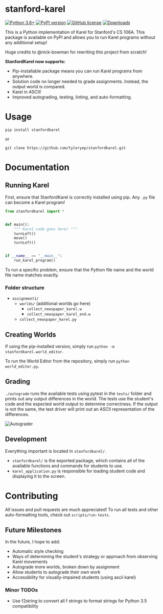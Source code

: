 # stanford-karel
[![Python 3.6+](https://img.shields.io/badge/python-3.6+-blue.svg)](https://www.python.org/downloads/release/python-360/)
[![PyPI version](https://badge.fury.io/py/stanfordkarel.svg)](https://badge.fury.io/py/stanfordkarel)
[![GitHub license](https://img.shields.io/github/license/TylerYep/stanford-karel)](https://github.com/TylerYep/stanford-karel/blob/master/LICENSE)
[![Downloads](https://pepy.tech/badge/stanfordkarel)](https://pepy.tech/project/stanfordkarel)

This is a Python implementation of Karel for Stanford's CS 106A. This package is available on PyPI and allows you to run Karel programs without any additional setup!

Huge credits to @nick-bowman for rewriting this project from scratch!

**StanfordKarel now supports:**
- Pip-installable package means you can run Karel programs from anywhere.
- Solution code no longer needed to grade assignments. Instead, the output world is compared.
- Karel in ASCII!
- Improved autograding, testing, linting, and auto-formatting.


# Usage
`pip install stanfordkarel`

or

`git clone https://github.com/tyleryep/stanfordkarel.git`


# Documentation
## Running Karel
First, ensure that StanfordKarel is correctly installed using pip.
Any `.py` file can become a Karel program!

```python
from stanfordkarel import *


def main():
    """ Karel code goes here! """
    turnLeft()
    move()
    turnLeft()


if __name__ == "__main__":
    run_karel_program()
```

To run a specific problem, ensure that the Python file name and the world file name matches exactly.

### Folder structure
- `assignment1/`
    - `worlds/` (additional worlds go here)
        - `collect_newspaper_karel.w`
        - `collect_newspaper_karel_end.w`
    - `collect_newspaper_karel.py`


## Creating Worlds
If using the pip-installed version, simply run `python -m stanfordkarel.world_editor`.

To run the World Editor from the repository, simply run `python world_editor.py`.

## Grading
`./autograde` runs the available tests using pytest in the `tests/` folder and prints out any output differences in the world.
The tests use the student's code and the expected world output to determine correctness. If the output is not the same, the test driver will print out an ASCII representation of the differences.

![Autograder](images/autograder.png)


## Development
Everything important is located in `stanfordkarel/`.

- `stanfordkarel/` is the exported package, which contains all of the available functions and commands for students to use.
- `karel_application.py` is responsible for loading student code and displaying it to the screen.


# Contributing
All issues and pull requests are much appreciated! To run all tests and other auto-formatting tools, check out `scripts/run-tests`.


## Future Milestones
In the future, I hope to add:
- Automatic style checking
- Ways of determining the student's strategy or approach from observing Karel movements
- Autograde more worlds, broken down by assignment
- Allow students to autograde their own work
- Accessibility for visually-impaired students (using ascii karel)

### Minor TODOs
- Use f2string to convert all f strings to format strings for Python 3.5 compatibility
